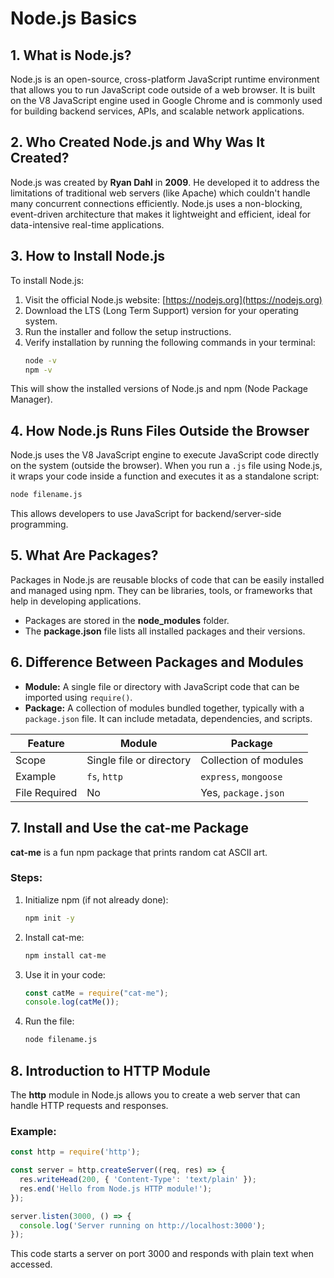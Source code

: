 
# Node.js Basics 

## 1. What is Node.js?
Node.js is an open-source, cross-platform JavaScript runtime environment that allows you to run JavaScript code outside of a web browser. It is built on the V8 JavaScript engine used in Google Chrome and is commonly used for building backend services, APIs, and scalable network applications.

## 2. Who Created Node.js and Why Was It Created?
Node.js was created by **Ryan Dahl** in **2009**. He developed it to address the limitations of traditional web servers (like Apache) which couldn't handle many concurrent connections efficiently. Node.js uses a non-blocking, event-driven architecture that makes it lightweight and efficient, ideal for data-intensive real-time applications.

## 3. How to Install Node.js
To install Node.js:
1. Visit the official Node.js website: [https://nodejs.org](https://nodejs.org)
2. Download the LTS (Long Term Support) version for your operating system.
3. Run the installer and follow the setup instructions.
4. Verify installation by running the following commands in your terminal:
   ```bash
   node -v
   npm -v
   ```

This will show the installed versions of Node.js and npm (Node Package Manager).

## 4. How Node.js Runs Files Outside the Browser

Node.js uses the V8 JavaScript engine to execute JavaScript code directly on the system (outside the browser). When you run a `.js` file using Node.js, it wraps your code inside a function and executes it as a standalone script:

```bash
node filename.js
```

This allows developers to use JavaScript for backend/server-side programming.

## 5. What Are Packages?

Packages in Node.js are reusable blocks of code that can be easily installed and managed using npm. They can be libraries, tools, or frameworks that help in developing applications.

* Packages are stored in the **node_modules** folder.
* The **package.json** file lists all installed packages and their versions.

## 6. Difference Between Packages and Modules

* **Module:** A single file or directory with JavaScript code that can be imported using `require()`.
* **Package:** A collection of modules bundled together, typically with a `package.json` file. It can include metadata, dependencies, and scripts.

| Feature       | Module                   | Package               |
| ------------- | ------------------------ | --------------------- |
| Scope         | Single file or directory | Collection of modules |
| Example       | `fs`, `http`             | `express`, `mongoose` |
| File Required | No                       | Yes, `package.json`   |

## 7. Install and Use the cat-me Package

**cat-me** is a fun npm package that prints random cat ASCII art.

### Steps:

1. Initialize npm (if not already done):

   ```bash
   npm init -y
   ```
2. Install cat-me:

   ```bash
   npm install cat-me
   ```
3. Use it in your code:

   ```js
   const catMe = require("cat-me");
   console.log(catMe());
   ```
4. Run the file:

   ```bash
   node filename.js
   ```

## 8. Introduction to HTTP Module

The **http** module in Node.js allows you to create a web server that can handle HTTP requests and responses.

### Example:

```js
const http = require('http');

const server = http.createServer((req, res) => {
  res.writeHead(200, { 'Content-Type': 'text/plain' });
  res.end('Hello from Node.js HTTP module!');
});

server.listen(3000, () => {
  console.log('Server running on http://localhost:3000');
});
```

This code starts a server on port 3000 and responds with plain text when accessed.
